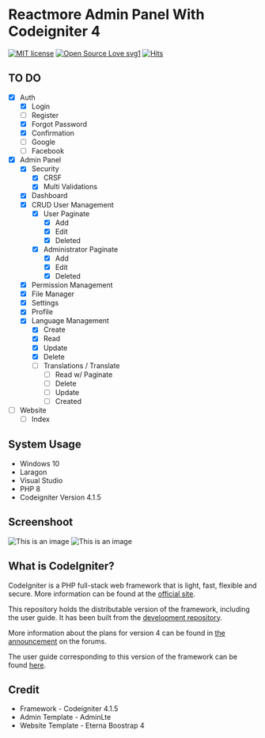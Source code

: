 # Reactmore Admin Panel With Codeigniter 4 

[![MIT license](https://img.shields.io/badge/License-MIT-blue.svg)](https://lbesson.mit-license.org/) [![Open Source Love svg1](https://badges.frapsoft.com/os/v1/open-source.svg?v=103)](https://github.com/reactmore/morelab) [![Hits](https://hits.seeyoufarm.com/api/count/incr/badge.svg?url=https%3A%2F%2Fgithub.com%2Freactmore%2Fmorelab&count_bg=%231DC297&title_bg=%23555555&icon=nucleo.svg&icon_color=%23E7E7E7&title=Hits&edge_flat=false)](https://hits.seeyoufarm.com)


## TO DO
- [x] Auth
    - [x] Login
    - [ ] Register
    - [x] Forgot Password
    - [x] Confirmation
    - [ ] Google
    - [ ] Facebook
- [x] Admin Panel
    - [x] Security
        - [x] CRSF
        - [x] Multi Validations
    - [x] Dashboard
    - [x] CRUD User Management
        - [x] User Paginate
            - [x] Add
            - [x] Edit
            - [x] Deleted
        - [x] Administrator Paginate
             - [x] Add
             - [x] Edit
             - [x] Deleted
    - [x] Permission Management
    - [x] File Manager
    - [x] Settings
    - [x] Profile
    - [x] Language Management
        - [x] Create
        - [x] Read
        - [x] Update
        - [x] Delete
        - [ ] Translations / Translate
            - [ ] Read w/ Paginate
            - [ ] Delete
            - [ ] Update
            - [ ] Created
- [ ] Website
    - [ ] Index
    
## System Usage
- Windows 10 
- Laragon
- Visual Studio 
- PHP 8 
- Codeigniter Version 4.1.5

## Screenshoot
![This is an image](https://i.ibb.co/M1rhXyN/image.png)
![This is an image](https://i.ibb.co/hBCy1FS/image.png)


## What is CodeIgniter?

CodeIgniter is a PHP full-stack web framework that is light, fast, flexible and secure.
More information can be found at the [official site](http://codeigniter.com).

This repository holds the distributable version of the framework,
including the user guide. It has been built from the
[development repository](https://github.com/codeigniter4/CodeIgniter4).

More information about the plans for version 4 can be found in [the announcement](http://forum.codeigniter.com/thread-62615.html) on the forums.

The user guide corresponding to this version of the framework can be found
[here](https://codeigniter4.github.io/userguide/).

## Credit 
- Framework - Codeigniter 4.1.5
- Admin Template - AdminLte
- Website Template - Eterna Boostrap 4

